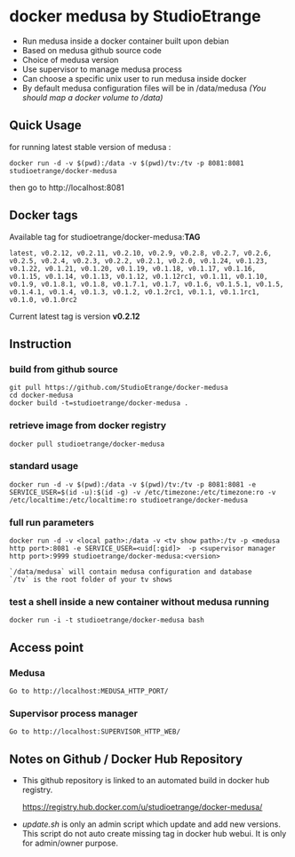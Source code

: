 # docker medusa by StudioEtrange

* Run medusa inside a docker container built upon debian
* Based on medusa github source code
* Choice of medusa version
* Use supervisor to manage medusa process
* Can choose a specific unix user to run medusa inside docker
* By default medusa configuration files will be in /data/medusa _(You should map a docker volume to /data)_


## Quick Usage

for running latest stable version of medusa :

	docker run -d -v $(pwd):/data -v $(pwd)/tv:/tv -p 8081:8081 studioetrange/docker-medusa

then go to http://localhost:8081

## Docker tags

Available tag for studioetrange/docker-medusa:__TAG__

	latest, v0.2.12, v0.2.11, v0.2.10, v0.2.9, v0.2.8, v0.2.7, v0.2.6, v0.2.5, v0.2.4, v0.2.3, v0.2.2, v0.2.1, v0.2.0, v0.1.24, v0.1.23, v0.1.22, v0.1.21, v0.1.20, v0.1.19, v0.1.18, v0.1.17, v0.1.16, v0.1.15, v0.1.14, v0.1.13, v0.1.12, v0.1.12rc1, v0.1.11, v0.1.10, v0.1.9, v0.1.8.1, v0.1.8, v0.1.7.1, v0.1.7, v0.1.6, v0.1.5.1, v0.1.5, v0.1.4.1, v0.1.4, v0.1.3, v0.1.2, v0.1.2rc1, v0.1.1, v0.1.1rc1, v0.1.0, v0.1.0rc2

Current latest tag is version __v0.2.12__

## Instruction

### build from github source

	git pull https://github.com/StudioEtrange/docker-medusa
	cd docker-medusa
	docker build -t=studioetrange/docker-medusa .

### retrieve image from docker registry

	docker pull studioetrange/docker-medusa

### standard usage

	docker run -d -v $(pwd):/data -v $(pwd)/tv:/tv -p 8081:8081 -e SERVICE_USER=$(id -u):$(id -g) -v /etc/timezone:/etc/timezone:ro -v /etc/localtime:/etc/localtime:ro studioetrange/docker-medusa

### full run parameters

	docker run -d -v <local path>:/data -v <tv show path>:/tv -p <medusa http port>:8081 -e SERVICE_USER=<uid[:gid]>  -p <supervisor manager http port>:9999 studioetrange/docker-medusa:<version>

	`/data/medusa` will contain medusa configuration and database
	`/tv` is the root folder of your tv shows

### test a shell inside a new container without medusa running

	docker run -i -t studioetrange/docker-medusa bash

## Access point

### Medusa

	Go to http://localhost:MEDUSA_HTTP_PORT/

### Supervisor process manager

	Go to http://localhost:SUPERVISOR_HTTP_WEB/

## Notes on Github / Docker Hub Repository

* This github repository is linked to an automated build in docker hub registry.

	https://registry.hub.docker.com/u/studioetrange/docker-medusa/

* _update.sh_ is only an admin script which update and add new versions. This script do not auto create missing tag in docker hub webui. It is only for admin/owner purpose.
